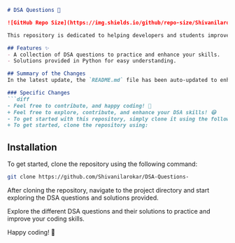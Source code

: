 ```markdown
# DSA Questions 🚀

![GitHub Repo Size](https://img.shields.io/github/repo-size/Shivanilarokar/DSA-Questions-) ![Contributors](https://img.shields.io/github/contributors/Shivanilarokar/DSA-Questions-) ![Issues](https://img.shields.io/github/issues/Shivanilarokar/DSA-Questions-)

This repository is dedicated to helping developers and students improve their skills in Data Structures and Algorithms (DSA) through a collection of curated questions and solutions.

## Features ✨
- A collection of DSA questions to practice and enhance your skills.
- Solutions provided in Python for easy understanding.

## Summary of the Changes
In the latest update, the `README.md` file has been auto-updated to enhance clarity and improve user engagement. Here are the specific changes made:

### Specific Changes
```diff
- Feel free to contribute, and happy coding! 🎉
+ Feel free to explore, contribute, and enhance your DSA skills! 😃
- To get started with this repository, simply clone it using the following command:
+ To get started, clone the repository using:
```

## Installation
To get started, clone the repository using the following command:

```bash
git clone https://github.com/Shivanilarokar/DSA-Questions-
```

After cloning the repository, navigate to the project directory and start exploring the DSA questions and solutions provided.

Explore the different DSA questions and their solutions to practice and improve your coding skills.

Happy coding! 🎉
```